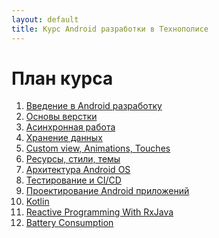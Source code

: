 ```yaml
---
layout: default
title: Курс Android разработки в Технополисе
---
```


# План курса

1. [Введение в Android разработку](01_intro/)
2. [Основы верстки](02_views_layouts_recycler/)
3. [Асинхронная работа](03_async_work/index.md)
4. [Хранение данных]()
5. [Custom view, Animations, Touches](05_custom_view_animations_touches/)
6. [Ресурсы, стили, темы]()
7. [Архитектура Android OS]()
8. [Тестирование и CI/CD](08_testing_CI/)
9. [Проектирование Android приложений]() 
10. [Kotlin](11_kotlin/)
12. [Reactive Programming With RxJava](12_reactive_programming/reactive-programming-with-rxjava.md)
13. [Battery Consumption](13_battery_consumption)

